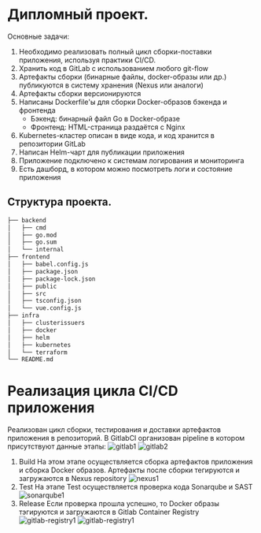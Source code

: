 # Дипломный проект.
Основные задачи:
1. Необходимо реализовать полный цикл сборки-поставки приложения, используя практики CI/CD.
2. Хранить код в GitLab с использованием любого git-flow
3. Артефакты сборки (бинарные файлы, docker-образы или др.) публикуются в систему хранения (Nexus или аналоги)
4. Артефакты сборки версионируются
5. Написаны Dockerfile'ы для сборки Docker-образов бэкенда и фронтенда
    - Бэкенд: бинарный файл Go в Docker-образе
    - Фронтенд: HTML-страница раздаётся с Nginx
6. Kubernetes-кластер описан в виде кода, и код хранится в репозитории GitLab
7. Написан Helm-чарт для публикации приложения
8. Приложение подключено к системам логирования и мониторинга
9. Есть дашборд, в котором можно посмотреть логи и состояние приложения

## Структура проекта.
```sh
├── backend
│   ├── cmd
│   ├── go.mod
│   ├── go.sum
│   └── internal
├── frontend
│   ├── babel.config.js
│   ├── package.json
│   ├── package-lock.json
│   ├── public
│   ├── src
│   ├── tsconfig.json
│   └── vue.config.js
├── infra
│   ├── clusterissuers
│   ├── docker
│   ├── helm
│   ├── kubernetes
│   └── terraform
└── README.md
```

# Реализация цикла CI/CD приложения
Реализован цикл сборки, тестирования и доставки артефактов приложения в репозиторий. В GitlabCI организован pipeline в котором присутствуют данные этапы:
![gitlab1](https://gitlab.praktikum-services.ru/std-026-35/momo-store/-/raw/readme/screenshots/gitlab1.png?ref_type=heads)
![gitlab2](https://gitlab.praktikum-services.ru/std-026-35/momo-store/-/raw/readme/screenshots/gitlab2.png?ref_type=heads)

1. Build
На этом этапе осуществляется сборка артефактов приложения и сборка Docker образов. Артефакты после сборки тегируются и загружаются в Nexus repository
![nexus1](https://gitlab.praktikum-services.ru/std-026-35/momo-store/-/raw/readme/screenshots/nexus1.png?ref_type=heads) 
2. Test
На этапе Test осуществляется проверка кода Sonarqube и SAST
![sonarqube1](https://gitlab.praktikum-services.ru/std-026-35/momo-store/-/raw/readme/screenshots/sonarqube1.png?ref_type=heads)
3. Release
Если проверка прошла успешно, то Docker образы тэгируются и загружаются в Gitlab Container Registry
![gitlab-registry1](https://gitlab.praktikum-services.ru/std-026-35/momo-store/-/raw/readme/screenshots/gitlab-registry1.png?ref_type=heads)
![gitlab-registry1](https://gitlab.praktikum-services.ru/std-026-35/momo-store/-/raw/readme/screenshots/gitlab-registry2.png?ref_type=heads)